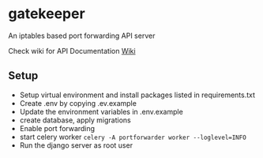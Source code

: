 # gatekeeper
An iptables based port forwarding API server

Check wiki for API Documentation [Wiki](https://github.com/IRIS-NITK/gatekeeper/wiki)

## Setup
- Setup virtual environment and install packages listed in requirements.txt
- Create .env by copying .ev.example
- Update the environment variables in .env.example
- create database, apply migrations
- Enable port forwarding 
- start celery worker ```celery -A portforwarder worker --loglevel=INFO```
- Run the django server as root user